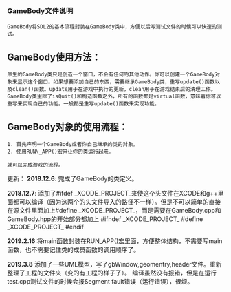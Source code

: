 ### GameBody文件说明
	GameBody将SDL2的基本流程封装在GameBody类中，方便以后写测试文件的时候可以快速的测试。
## GameBody使用方法：
	原生的GameBody类只是创造一个窗口，不会有任何的其他动作。你可以创建一个GameBody对象来显示这个窗口。如果想要添加自己的东西，需要继承GameBody类，重写update()函数以及clean()函数。update用于在游戏中执行的更新，clean用于在游戏结束后的清理工作。
	GameBody类里除了isQuit()和构造函数之外，所有的函数都是virtual函数，意味着你可以重写来实现自己的功能。一般都是重写update()函数来实现功能。
## GameBody对象的使用流程：
	1. 首先声明一个GameBody或者你自己继承的类的对象。
	2. 使用RUN\_APP()宏来让你的类运行起来。

	就可以完成游戏的流程。

更新：
**2018.12.6**:
	完成了GameBody的类定义。

**2018.12.7**:
    添加了#ifdef \_XCODE\_PROJECT_来使这个头文件在XCODE和g++里面都可以编译（因为这两个的头文件导入的路径不一样）。但是不可以简单的直接在源文件里面加上#define \_XCODE\_PROJECT\_，而是需要在GameBody.cpp和GameBody.hpp的开始部分都加上
\#ifndef \_XCODE\_PROJECT\_
\#define \_XCODE\_PROJECT\_
\#endif

**2019.2.16**
	将main函数封装在RUN_APP()宏里面，方便整体结构，不需要写main函数，也不需要记住类的成员函数的调用顺序了。

**2019.3.8**
	添加了一些UML模型，写了gbWindow,geomentry,header文件。重新整理了工程的文件夹（变的有工程的样子了）。
	编译虽然没有报错，但是在运行test.cpp测试文件的时候会报Segment fault错误（运行错误），很烦。
